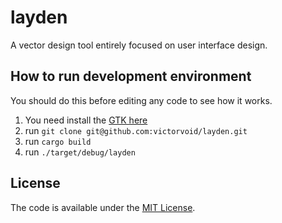 # layden

A vector design tool entirely focused on user interface design.

## How to run development environment

You should do this before editing any code to see how it works.

1. You need install the [GTK here](http://gtk-rs.org/docs/requirements.html)
2. run `git clone git@github.com:victorvoid/layden.git`
3. run `cargo build`
4. run `./target/debug/layden`

License
-------

The code is available under the [MIT License](LICENSE.md).
